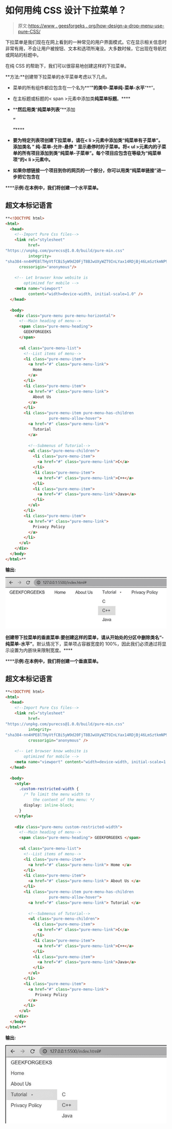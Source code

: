 # 如何用纯 CSS 设计下拉菜单？

> 原文:[https://www . geesforgeks . org/how-design-a-drop-menu-use-pure-CSS/](https://www.geeksforgeeks.org/how-to-design-a-dropdown-menu-using-pure-css/)

下拉菜单是我们现在在网上看到的一种常见的用户界面模式。它在显示相关信息时非常有用，不会让用户被按钮、文本和选项所淹没。大多数时候，它出现在导航栏或网站的标题中。

在纯 CSS 的帮助下，我们可以很容易地创建这样的下拉菜单。

**方法:**创建带下拉菜单的水平菜单考虑以下几点。

*   菜单的所有组件都应包含在一个名为**“**”的类中-菜单纯-菜单-水平**“**”。
*   在主标题或标题的< span >元素中添加类**纯菜单标题**。****
*   ****然后用类**“**纯菜单列表**“**添加

    **“**

    **“****** 
*   ****要为特定列表项创建下拉菜单，请在< li >元素中添加类**“**纯菜单有子菜单**”**。添加类名 **"** 纯-菜单-允许-悬停 **"** 显示悬停时的子菜单。将< ul >元素内的子菜单的所有项目添加到类**“**纯菜单-子菜单**”**。每个项目应包含在等级为**“**纯菜单项**“**的< li >元素中。****
*   ****如果你想链接一个项目到你的网页的一个部分，你可以用类**“**纯菜单链接**”**进一步把它包含在****

******示例:**在本例中，我们将创建一个水平菜单。****

## ****超文本标记语言****

```html
**<!DOCTYPE html>
<html>
  <head>
    <!--Import Pure Css files-->
    <link rel="stylesheet"
          href=
"https://unpkg.com/purecss@1.0.0/build/pure-min.css"
          integrity=
"sha384-nn4HPE8lTHyVtfCBi5yW9d20FjT8BJwUXyWZT9InLYax14RDjBj46LmSztkmNP9w"
      crossorigin="anonymous"/>

    <!-- Let browser know website is 
        optimized for mobile -->
    <meta name="viewport" 
          content="width=device-width, initial-scale=1.0" />
  </head>

  <body>
    <div class="pure-menu pure-menu-horizontal">
      <!--Main heading of menu-->
      <span class="pure-menu-heading"> 
        GEEKFORGEEKS 
      </span>

      <ul class="pure-menu-list">
        <!--List items of menu-->
        <li class="pure-menu-item">
          <a href="#" class="pure-menu-link">
            Home 
          </a>
        </li>
        <li class="pure-menu-item">
          <a href="#" class="pure-menu-link"> 
            About Us 
          </a>
        </li>
        <li class="pure-menu-item pure-menu-has-children 
                   pure-menu-allow-hover">
          <a href="#" class="pure-menu-link">
            Tutorial 
          </a>

          <!--Submenus of Tutorial-->
          <ul class="pure-menu-children">
            <li class="pure-menu-item">
              <a href="#" class="pure-menu-link">C</a>
            </li>
            <li class="pure-menu-item">
              <a href="#" class="pure-menu-link">C++</a>
            </li>
            <li class="pure-menu-item">
              <a href="#" class="pure-menu-link">Java</a>
            </li>
          </ul>
        </li>
        <li class="pure-menu-item">
          <a href="#" class="pure-menu-link">
            Privacy Policy 
          </a>
        </li>
      </ul>
    </div>
  </body>
</html>**
```

******输出**:****

****![](img/a2be9e3debf5385a58f26b05367c4d19.png)****

******创建带下拉菜单的垂直菜单:**要创建这样的菜单，请从开始处的分区中删除类名**“**-纯菜单-水平**”**。默认情况下，菜单项占容器宽度的 100%，因此我们必须通过将显示设置为内嵌块来限制宽度。****

******示例:**在本例中，我们将创建一个垂直菜单。****

## ****超文本标记语言****

```html
**<!DOCTYPE html>
<html>
  <head>
    <!--Import Pure Css files-->
    <link rel="stylesheet"
          href=
"https://unpkg.com/purecss@1.0.0/build/pure-min.css"
          integrity=
"sha384-nn4HPE8lTHyVtfCBi5yW9d20FjT8BJwUXyWZT9InLYax14RDjBj46LmSztkmNP9w"
          crossorigin="anonymous" />

    <!-- Let browser know website is 
        optimized for mobile -->
    <meta name="viewport" content="width=device-width, initial-scale=1.0" />
  </head>

  <body>
    <style>
      .custom-restricted-width {
        /* To limit the menu width to 
            the content of the menu: */
        display: inline-block;
      }
    </style>

    <div class="pure-menu custom-restricted-width">
      <!--Main heading of menu-->
      <span class="pure-menu-heading"> GEEKFORGEEKS </span>

      <ul class="pure-menu-list">
        <!--List items of menu-->
        <li class="pure-menu-item">
          <a href="#" class="pure-menu-link"> Home </a>
        </li>
        <li class="pure-menu-item">
          <a href="#" class="pure-menu-link"> About Us </a>
        </li>
        <li class="pure-menu-item pure-menu-has-children
                   pure-menu-allow-hover">
          <a href="#" class="pure-menu-link"> Tutorial </a>

          <!--Submenus of Tutorial-->
          <ul class="pure-menu-children">
            <li class="pure-menu-item">
              <a href="#" class="pure-menu-link">C</a>
            </li>
            <li class="pure-menu-item">
              <a href="#" class="pure-menu-link">C++</a>
            </li>
            <li class="pure-menu-item">
              <a href="#" class="pure-menu-link">Java</a>
            </li>
          </ul>
        </li>
        <li class="pure-menu-item">
          <a href="#" class="pure-menu-link"> 
             Privacy Policy
          </a>
        </li>
      </ul>
    </div>
  </body>
</html>**
```

******输出:******

****![](img/d54867df4ed77f13831542c3e87a03da.png)****